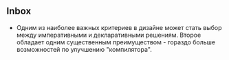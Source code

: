 ## Inbox
* Одним из наиболее важных критериев в дизайне может стать выбор между
  императивными и декларативными решениям. Второе обладает одним существенным
  преимуществом - гораздо больше возможностей по улучшению "компилятора".
